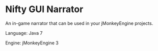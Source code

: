 Nifty GUI Narrator
==============

An in-game narrator that can be used in your jMonkeyEngine projects.

Language: Java 7

Engine: jMonkeyEngine 3
